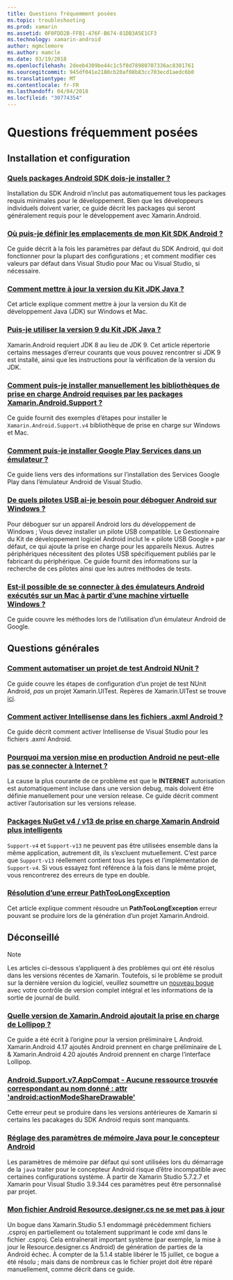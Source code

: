 ```yaml
---
title: Questions fréquemment posées
ms.topic: troubleshooting
ms.prod: xamarin
ms.assetid: 0F0FDD2B-FFB1-476F-B674-81DB3A5E1CF3
ms.technology: xamarin-android
author: mgmclemore
ms.author: mamcle
ms.date: 03/19/2018
ms.openlocfilehash: 2deeb4309be44c1c5f8d78980707336ac8301761
ms.sourcegitcommit: 945df041e2180cb20af08b83cc703ecd1aedc6b0
ms.translationtype: MT
ms.contentlocale: fr-FR
ms.lasthandoff: 04/04/2018
ms.locfileid: "30774354"
---
```

# <a name="frequently-asked-questions"></a>Questions fréquemment posées

## <a name="installation--setup"></a>Installation et configuration

### <a name="which-android-sdk-packages-should-i-installinstall-android-sdk-packagesmd"></a>[Quels packages Android SDK dois-je installer ?](install-android-sdk-packages.md)

Installation du SDK Android n’inclut pas automatiquement tous les packages requis minimales pour le développement. Bien que les développeurs individuels doivent varier, ce guide décrit les packages qui seront généralement requis pour le développement avec Xamarin.Android.

### <a name="where-can-i-set-my-android-sdk-locationsandroid-sdk-locationmd"></a>[Où puis-je définir les emplacements de mon Kit SDK Android ?](android-sdk-location.md)

Ce guide décrit à la fois les paramètres par défaut du SDK Android, qui doit fonctionner pour la plupart des configurations ; et comment modifier ces valeurs par défaut dans Visual Studio pour Mac ou Visual Studio, si nécessaire.

### <a name="how-do-i-update-the-java-development-kit-jdk-versionupdate-jdkmd"></a>[Comment mettre à jour la version du Kit JDK Java ?](update-jdk.md)

Cet article explique comment mettre à jour la version du Kit de développement Java (JDK) sur Windows et Mac.

### <a name="can-i-use-java-development-kit-jdk-version-9jdk9-errorsmd"></a>[Puis-je utiliser la version 9 du Kit JDK Java ?](jdk9-errors.md)

Xamarin.Android requiert JDK 8 au lieu de JDK 9. Cet article répertorie certains messages d’erreur courants que vous pouvez rencontrer si JDK 9 est installé, ainsi que les instructions pour la vérification de la version du JDK.


### <a name="how-can-i-manually-install-the-android-support-libraries-required-by-the-xamarinandroidsupport-packagesinstall-android-support-librarymd"></a>[Comment puis-je installer manuellement les bibliothèques de prise en charge Android requises par les packages Xamarin.Android.Support ?](install-android-support-library.md)

Ce guide fournit des exemples d’étapes pour installer le `Xamarin.Android.Support.v4` bibliothèque de prise en charge sur Windows et Mac.

### <a name="how-do-i-install-google-play-services-in-an-emulatorinstall-gpsmd"></a>[Comment puis-je installer Google Play Services dans un émulateur ?](install-gps.md)

Ce guide liens vers des informations sur l’installation des Services Google Play dans l’émulateur Android de Visual Studio.

### <a name="what-usb-drivers-do-i-need-to-debug-android-on-windowsandroid-drivers-debug-windowsmd"></a>[De quels pilotes USB ai-je besoin pour déboguer Android sur Windows ?](android-drivers-debug-windows.md)

Pour déboguer sur un appareil Android lors du développement de Windows ; Vous devez installer un pilote USB compatible. Le Gestionnaire du Kit de développement logiciel Android inclut le « pilote USB Google » par défaut, ce qui ajoute la prise en charge pour les appareils Nexus.
Autres périphériques nécessitent des pilotes USB spécifiquement publiés par le fabricant du périphérique. Ce guide fournit des informations sur la recherche de ces pilotes ainsi que les autres méthodes de tests.

### <a name="is-it-possible-to-connect-to-android-emulators-running-on-a-mac-from-a-windows-vmconnect-android-emulator-mac-windowsmd"></a>[Est-il possible de se connecter à des émulateurs Android exécutés sur un Mac à partir d’une machine virtuelle Windows ?](connect-android-emulator-mac-windows.md)

Ce guide couvre les méthodes lors de l’utilisation d’un émulateur Android de Google.

## <a name="general-questions"></a>Questions générales

### <a name="how-do-i-automate-an-android-nunit-test-projectautomate-android-nunit-testmd"></a>[Comment automatiser un projet de test Android NUnit ?](automate-android-nunit-test.md)

Ce guide couvre les étapes de configuration d’un projet de test NUnit Android, _pas_ un projet Xamarin.UITest. Repères de Xamarin.UITest se trouve [ici](https://docs.microsoft.com/appcenter/test-cloud/preparing-for-upload/uitest).

### <a name="how-do-i-enable-intellisense-in-android-axml-filesenable-axml-intellisensemd"></a>[Comment activer Intellisense dans les fichiers .axml Android ?](enable-axml-intellisense.md)

Ce guide décrit comment activer Intellisense de Visual Studio pour les fichiers .axml Android.

### <a name="why-cant-my-android-release-build-connect-to-the-internetandroid-internetmd"></a>[Pourquoi ma version mise en production Android ne peut-elle pas se connecter à Internet ?](android-internet.md)

La cause la plus courante de ce problème est que le **INTERNET** autorisation est automatiquement incluse dans une version debug, mais doivent être définie manuellement pour une version release. Ce guide décrit comment activer l’autorisation sur les versions release.

### <a name="smarter-xamarin-android-support-v4--v13-nuget-packagesandroid-support-v4v13-librariesmd"></a>[Packages NuGet v4 / v13 de prise en charge Xamarin Android plus intelligents](android-support-v4v13-libraries.md)

`Support-v4` et `Support-v13` ne peuvent pas être utilisées ensemble dans la même application, autrement dit, ils s’excluent mutuellement. C’est parce que `Support-v13` réellement contient tous les types et l’implémentation de `Support-v4`. Si vous essayez font référence à la fois dans le même projet, vous rencontrerez des erreurs de type en double.

### <a name="how-do-i-resolve-a-pathtoolongexception-errorpath-too-long-exceptionmd"></a>[Résolution d’une erreur PathTooLongException](path-too-long-exception.md)

Cet article explique comment résoudre un **PathTooLongException** erreur pouvant se produire lors de la génération d’un projet Xamarin.Android.



## <a name="deprecated"></a>Déconseillé

> [!NOTE]
> Les articles ci-dessous s’appliquent à des problèmes qui ont été résolus dans les versions récentes de Xamarin. Toutefois, si le problème se produit sur la dernière version du logiciel, veuillez soumettre un [nouveau bogue](~/cross-platform/troubleshooting/questions/howto-file-bug.md) avec votre contrôle de version complet intégral et les informations de la sortie de journal de build.

### <a name="what-version-of-xamarinandroid-added-lollipop-supportxa-lollipopmd"></a>[Quelle version de Xamarin.Android ajoutait la prise en charge de Lollipop ?](xa-lollipop.md)

Ce guide a été écrit à l’origine pour la version préliminaire L Android. Xamarin.Android 4.17 ajoutés Android prennent en charge préliminaire de L & Xamarin.Android 4.20 ajoutés Android prennent en charge l’interface Lollipop.

### <a name="androidsupportv7appcompat---no-resource-found-that-matches-the-given-name-attr-androidactionmodesharedrawablemissing-action-mode-share-drawablemd"></a>[Android.Support.v7.AppCompat - Aucune ressource trouvée correspondant au nom donné : attr 'android:actionModeShareDrawable'](missing-action-mode-share-drawable.md)

Cette erreur peut se produire dans les versions antérieures de Xamarin si certains les pacakages du SDK Android requis sont manquants.

### <a name="adjusting-java-memory-parameters-for-the-android-designerandroid-designer-java-memorymd"></a>[Réglage des paramètres de mémoire Java pour le concepteur Android](android-designer-java-memory.md)

Les paramètres de mémoire par défaut qui sont utilisées lors du démarrage de la `java` traiter pour le concepteur Android risque d’être incompatible avec certaines configurations système. À partir de Xamarin Studio 5.7.2.7 et Xamarin pour Visual Studio 3.9.344 ces paramètres peut être personnalisé par projet.

### <a name="my-android-resourcedesignercs-file-will-not-updateresource-designer-wont-updatemd"></a>[Mon fichier Android Resource.designer.cs ne se met pas à jour](resource-designer-wont-update.md)

Un bogue dans Xamarin.Studio 5.1 endommagé précédemment fichiers .csproj en partiellement ou totalement supprimant le code xml dans le fichier .csproj. Cela entraînerait important système (par exemple, la mise à jour le Resource.designer.cs Android) de génération de parties de la Android échec. À compter de la 5.1.4 stable libérer le 15 juillet, ce bogue a été résolu ; mais dans de nombreux cas le fichier projet doit être réparé manuellement, comme décrit dans ce guide.



